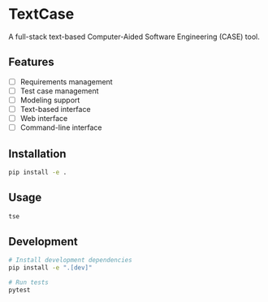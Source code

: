 # TextCase

A full-stack text-based Computer-Aided Software Engineering (CASE) tool.

## Features

- [ ] Requirements management
- [ ] Test case management
- [ ] Modeling support
- [ ] Text-based interface
- [ ] Web interface
- [ ] Command-line interface

## Installation

```bash
pip install -e .
```

## Usage

```bash
tse
```

## Development

```bash
# Install development dependencies
pip install -e ".[dev]"

# Run tests
pytest
```
